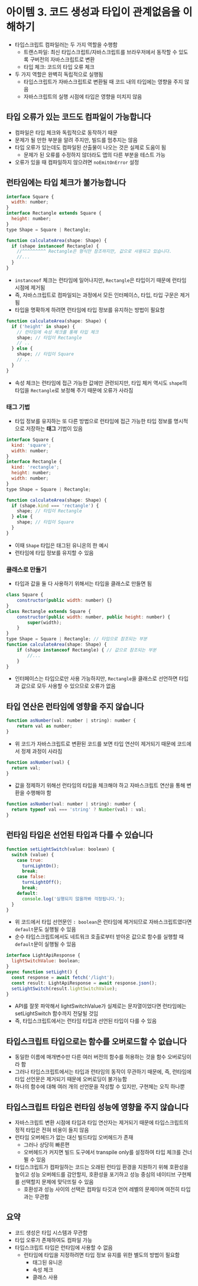 # 아이템 3. 코드 생성과 타입이 관계없음을 이해하기

- 타입스크립트 컴파일러는 두 가지 역할을 수행함
  - 트랜스파일: 최신 타입스크립트/자바스크립트를 브라우저에서 동작할 수 있도록 구버전의 자바스크립트로 변환
  - 타입 체크: 코드의 타입 오류 체크
- 두 가지 역할은 완벽히 독립적으로 실행됨
  - 타입스크립트가 자바스크립트로 변환될 때 코드 내의 타입에는 영향을 주지 않음
  - 자바스크립트의 실행 시점에 타입은 영향을 미치지 않음

## 타입 오류가 있는 코드도 컴파일이 가능합니다

- 컴파일은 타입 체크와 독립적으로 동작하기 때문
- 문제가 될 만한 부분을 알려 주지만, 빌드를 멈추지는 않음
- 타입 오류가 있는데도 컴파일된 산출물이 나오는 것은 실제로 도움이 됨
  - 문제가 된 오류를 수정하지 않더라도 앱의 다른 부분을 테스트 가능
- 오류가 있을 때 컴파일하지 않으려면 `noEmitOnError` 설정

## 런타임에는 타입 체크가 불가능합니다

```jsx
interface Square {
  width: number;
}
interface Rectangle extends Square {
  height: number;
}
type Shape = Square | Rectangle;

function calculateArea(shape: Shape) {
  if (shape instanceof Rectangle) {
    //^^^^^^^^^ Rectangle은 형식만 참조하지만, 값으로 사용되고 있습니다.
    //...
  }
}
```

- `instanceof` 체크는 런타임에 일어나지만, `Rectangle`은 타입이기 때문에 런타임 시점에 제거됨
- 즉, 자바스크립트로 컴파일되는 과정에서 모든 인터페이스, 타입, 타입 구문은 제거됨
- 타입을 명확하게 하려면 런타임에 타입 정보를 유지하는 방법이 필요함

```jsx
function calculateArea(shape: Shape) {
  if ('height' in shape) {
    // 런타임에 속성 체크를 통해 타입 체크
    shape; // 타입이 Rectangle
    // ..
  } else {
    shape; // 타입이 Square
    // ..
  }
}
```

- 속성 체크는 런타임에 접근 가능한 값에만 관련되지만, 타입 체커 역시도 `shape`의 타입을 `Rectangle`로 보정해 주기 때문에 오류가 사라짐

### 태그 기법

- 타입 정보를 유지하는 또 다른 방법으로 런타임에 접근 가능한 타입 정보를 명시적으로 저장하는 **태그** 기법이 있음

```jsx
interface Square {
  kind: 'square';
  width: number;
}
interface Rectangle {
  kind: 'rectangle';
  height: number;
  width: number;
}
type Shape = Square | Rectangle;

function calculateArea(shape: Shape) {
  if (shape.kind === 'rectangle') {
    shape; // 타입이 Rectangle
  } else {
    shape; // 타입이 Square
  }
}
```

- 이때 `Shape` 타입은 태그된 유니온의 한 예시
- 런타임에 타입 정보를 유지할 수 있음

### 클래스로 만들기

- 타입과 값을 둘 다 사용하기 위해서는 타입을 클래스로 만들면 됨

```jsx
class Square {
	constructor(public width: number) {}
}
class Rectangle extends Square {
	constructor(public width: number, public height: number) {
		super(width);
	}
}
type Shape = Square | Rectangle; // 타입으로 참조되는 부분
function calculateArea(shape: Shape) {
	if (shape instanceof Rectangle) { // 값으로 참조되는 부분
		//...
	}
}
```

- 인터페이스는 타입으로만 사용 가능하지만, `Rectangle`을 클래스로 선언하면 타입과 값으로 모두 사용할 수 있으므로 오류가 없음

## 타입 연산은 런타임에 영향을 주지 않습니다

```jsx
function asNumber(val: number | string): number {
	return val as number;
}
```

- 위 코드가 자바스크립트로 변환된 코드를 보면 타입 연산이 제거되기 때문에 코드에서 정제 과정이 사라짐

```jsx
function asNumber(val) {
  return val;
}
```

- 값을 정제하기 위해선 런타임의 타입을 체크해야 하고 자바스크립트 연산을 통해 변환을 수행해야 함

```jsx
function asNumber(val: number | string): number {
  return typeof val === 'string' ? Number(val) : val;
}
```

## 런타임 타입은 선언된 타입과 다를 수 있습니다

```jsx
function setLightSwitch(value: boolean) {
  switch (value) {
    case true:
      turnLightOn();
      break;
    case false:
      turnLightOff();
      break;
    default:
      console.log('실행되지 않을까봐 걱정됩니다.');
  }
}
```

- 위 코드에서 타입 선언문인 `: boolean`은 런타임에 제거되므로 자바스크립트였다면 `default`문도 실행될 수 있음
- 순수 타입스크립트에서도 네트워크 호출로부터 받아온 값으로 함수를 실행할 때 `default`문이 실행될 수 있음

```jsx
interface LightApiResponse {
  lightSwitchValue: boolean;
}
async function setLight() {
  const response = await fetch('/light');
  const result: LightApiResponse = await response.json();
  setLightSwitch(result.lightSwitchValue);
}
```

- API를 잘못 파악해서 lightSwitchValue가 실제로는 문자열이었다면 런타임에는 setLightSwitch 함수까지 전달될 것임
- 즉, 타입스크립트에서는 런타임 타입과 선언된 타입이 다를 수 있음

## 타입스크립트 타입으로는 함수를 오버로드할 수 없습니다

- 동일한 이름에 매개변수만 다른 여러 버전의 함수를 허용하는 것을 함수 오버로딩이라 함
- 그러나 타입스크립트에서는 타입과 런타임의 동작이 무관하기 때문에, 즉, 런타임에 타입 선언문은 제거되기 때문에 오버로딩이 불가능함
- 하나의 함수에 대해 여러 개의 선언문을 작성할 수 있지만, 구현체는 오직 하나뿐

## 타입스크립트 타입은 런타임 성능에 영향을 주지 않습니다

- 자바스크립트 변환 시점에 타입과 타입 연산자는 제거되기 때문에 타입스크립트의 정적 타입은 전혀 비용이 들지 않음
- 런타임 오버헤드가 없는 대신 빌드타임 오버헤드가 존재
  - 그러나 상당히 빠른편
  - 오버헤드가 커지면 빌드 도구에서 transpile only를 설정하여 타입 체크를 건너뛸 수 있음
- 타입스크립트가 컴파일하는 코드는 오래된 런타임 환경을 지원하기 위해 호환성을 높이고 성능 오버헤드를 감안할지, 호환성을 포기하고 성능 중심의 네이티브 구현체를 선택할지 문제에 맞닥뜨릴 수 있음
  - 호환성과 성능 사이의 선택은 컴파일 타깃과 언어 레벨의 문제이며 여전히 타입과는 무관함

## 요약

- 코드 생성은 타입 시스템과 무관함
- 타입 오류가 존재하여도 컴파일 가능
- 타입스크립트 타입은 런타임에 사용할 수 없음
  - 런타임에 타입을 지정하려면 타입 정보 유지를 위한 별도의 방법이 필요함
    - 태그된 유니온
    - 속성 체크
    - 클래스 사용
